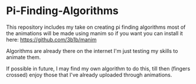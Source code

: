 # Pi-Finding-Algorithms

This repository includes my take on creating pi finding algorithms 
most of the animations will be made using manim so if you want you 
can install it here: https://github.com/3b1b/manim

Algorithms are already there on the internet I'm just testing my skills 
to animate them.

If possible in future, I may find my own algorithm to do this,
till then (fingers crossed) enjoy those that I've already uploaded 
through animations.
